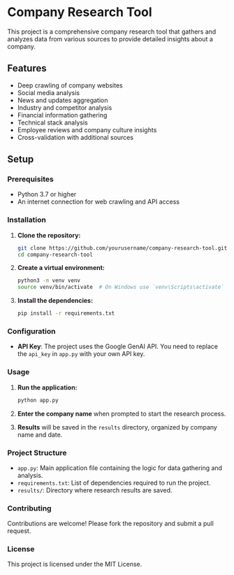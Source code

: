 # Company Research Tool

This project is a comprehensive company research tool that gathers and analyzes data from various sources to provide detailed insights about a company.

## Features

- Deep crawling of company websites
- Social media analysis
- News and updates aggregation
- Industry and competitor analysis
- Financial information gathering
- Technical stack analysis
- Employee reviews and company culture insights
- Cross-validation with additional sources

## Setup

### Prerequisites

- Python 3.7 or higher
- An internet connection for web crawling and API access

### Installation

1. **Clone the repository:**

   ```bash
   git clone https://github.com/yourusername/company-research-tool.git
   cd company-research-tool
   ```

2. **Create a virtual environment:**

   ```bash
   python3 -m venv venv
   source venv/bin/activate  # On Windows use `venv\Scripts\activate`
   ```

3. **Install the dependencies:**

   ```bash
   pip install -r requirements.txt
   ```

### Configuration

- **API Key**: The project uses the Google GenAI API. You need to replace the `api_key` in `app.py` with your own API key.

### Usage

1. **Run the application:**

   ```bash
   python app.py
   ```

2. **Enter the company name** when prompted to start the research process.

3. **Results** will be saved in the `results` directory, organized by company name and date.

### Project Structure

- `app.py`: Main application file containing the logic for data gathering and analysis.
- `requirements.txt`: List of dependencies required to run the project.
- `results/`: Directory where research results are saved.

### Contributing

Contributions are welcome! Please fork the repository and submit a pull request.

### License

This project is licensed under the MIT License.
